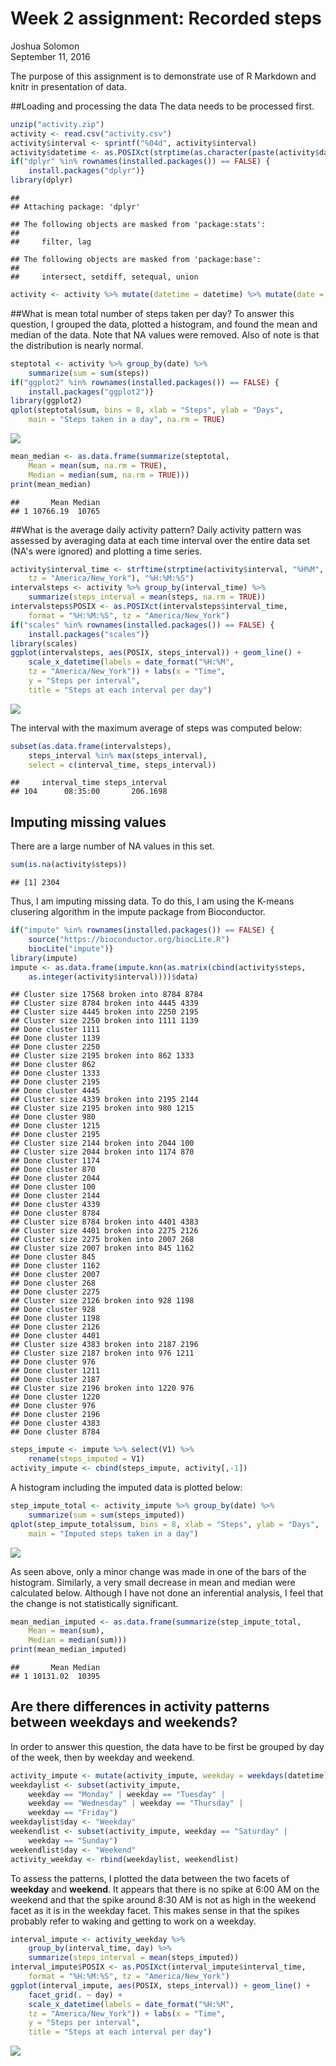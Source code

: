 # Week 2 assignment: Recorded steps
Joshua Solomon  
September 11, 2016  



The purpose of this assignment is to demonstrate use of R Markdown and knitr in presentation of data.

##Loading and processing the data
The data needs to be processed first.

```r
unzip("activity.zip")
activity <- read.csv("activity.csv")
activity$interval <- sprintf("%04d", activity$interval)
activity$datetime <- as.POSIXct(strptime(as.character(paste(activity$date, activity$interval)), "%Y-%m-%d %H%M", tz = "America/New_York"))
if("dplyr" %in% rownames(installed.packages()) == FALSE) {
    install.packages("dplyr")}
library(dplyr)
```

```
## 
## Attaching package: 'dplyr'
```

```
## The following objects are masked from 'package:stats':
## 
##     filter, lag
```

```
## The following objects are masked from 'package:base':
## 
##     intersect, setdiff, setequal, union
```

```r
activity <- activity %>% mutate(datetime = datetime) %>% mutate(date = as.Date(as.character(date), "%Y-%m-%d"))
```

##What is mean total number of steps taken per day?
To answer this question, I grouped the data, plotted a histogram, and found the mean and median of the data.  Note that NA values were removed.  Also of note is that the distribution is nearly normal.

```r
steptotal <- activity %>% group_by(date) %>%
    summarize(sum = sum(steps))
if("ggplot2" %in% rownames(installed.packages()) == FALSE) {
    install.packages("ggplot2")}
library(ggplot2)
qplot(steptotal$sum, bins = 8, xlab = "Steps", ylab = "Days", 
    main = "Steps taken in a day", na.rm = TRUE)
```

![](assignment_files/figure-html/median_mean-1.png)<!-- -->

```r
mean_median <- as.data.frame(summarize(steptotal, 
    Mean = mean(sum, na.rm = TRUE), 
    Median = median(sum, na.rm = TRUE)))
print(mean_median)
```

```
##       Mean Median
## 1 10766.19  10765
```

##What is the average daily activity pattern?
Daily activity pattern was assessed by averaging data at each time interval over the entire data set (NA's were ignored) and plotting a time series.

```r
activity$interval_time <- strftime(strptime(activity$interval, "%H%M",
    tz = "America/New_York"), "%H:%M:%S")
intervalsteps <- activity %>% group_by(interval_time) %>%
    summarize(steps_interval = mean(steps, na.rm = TRUE))
intervalsteps$POSIX <- as.POSIXct(intervalsteps$interval_time, 
    format = "%H:%M:%S", tz = "America/New_York")
if("scales" %in% rownames(installed.packages()) == FALSE) {
    install.packages("scales")}
library(scales)
ggplot(intervalsteps, aes(POSIX, steps_interval)) + geom_line() +
    scale_x_datetime(labels = date_format("%H:%M", 
    tz = "America/New_York")) + labs(x = "Time", 
    y = "Steps per interval", 
    title = "Steps at each interval per day")
```

![](assignment_files/figure-html/daily_pattern-1.png)<!-- -->

The interval with the maximum average of steps was computed below:

```r
subset(as.data.frame(intervalsteps), 
    steps_interval %in% max(steps_interval), 
    select = c(interval_time, steps_interval))
```

```
##     interval_time steps_interval
## 104      08:35:00       206.1698
```

## Imputing missing values
There are a large number of NA values in this set.

```r
sum(is.na(activity$steps))
```

```
## [1] 2304
```

Thus, I am imputing missing data.  To do this, I am using the K-means clusering algorithm in the impute package from Bioconductor.

```r
if("impute" %in% rownames(installed.packages()) == FALSE) {
    source("https://bioconductor.org/biocLite.R")
    biocLite("impute")}
library(impute)
impute <- as.data.frame(impute.knn(as.matrix(cbind(activity$steps,
    as.integer(activity$interval))))$data)
```

```
## Cluster size 17568 broken into 8784 8784 
## Cluster size 8784 broken into 4445 4339 
## Cluster size 4445 broken into 2250 2195 
## Cluster size 2250 broken into 1111 1139 
## Done cluster 1111 
## Done cluster 1139 
## Done cluster 2250 
## Cluster size 2195 broken into 862 1333 
## Done cluster 862 
## Done cluster 1333 
## Done cluster 2195 
## Done cluster 4445 
## Cluster size 4339 broken into 2195 2144 
## Cluster size 2195 broken into 980 1215 
## Done cluster 980 
## Done cluster 1215 
## Done cluster 2195 
## Cluster size 2144 broken into 2044 100 
## Cluster size 2044 broken into 1174 870 
## Done cluster 1174 
## Done cluster 870 
## Done cluster 2044 
## Done cluster 100 
## Done cluster 2144 
## Done cluster 4339 
## Done cluster 8784 
## Cluster size 8784 broken into 4401 4383 
## Cluster size 4401 broken into 2275 2126 
## Cluster size 2275 broken into 2007 268 
## Cluster size 2007 broken into 845 1162 
## Done cluster 845 
## Done cluster 1162 
## Done cluster 2007 
## Done cluster 268 
## Done cluster 2275 
## Cluster size 2126 broken into 928 1198 
## Done cluster 928 
## Done cluster 1198 
## Done cluster 2126 
## Done cluster 4401 
## Cluster size 4383 broken into 2187 2196 
## Cluster size 2187 broken into 976 1211 
## Done cluster 976 
## Done cluster 1211 
## Done cluster 2187 
## Cluster size 2196 broken into 1220 976 
## Done cluster 1220 
## Done cluster 976 
## Done cluster 2196 
## Done cluster 4383 
## Done cluster 8784
```

```r
steps_impute <- impute %>% select(V1) %>% 
    rename(steps_imputed = V1)
activity_impute <- cbind(steps_impute, activity[,-1])
```

A histogram including the imputed data is plotted below:

```r
step_impute_total <- activity_impute %>% group_by(date) %>%
    summarize(sum = sum(steps_imputed))
qplot(step_impute_total$sum, bins = 8, xlab = "Steps", ylab = "Days", 
    main = "Imputed steps taken in a day")
```

![](assignment_files/figure-html/imputed_histogram-1.png)<!-- -->

As seen above, only a minor change was made in one of the bars of the histogram.  Similarly, a very small decrease in mean and median were calculated below.  Although I have not done an inferential analysis, I feel that the change is not statistically significant.

```r
mean_median_imputed <- as.data.frame(summarize(step_impute_total, 
    Mean = mean(sum), 
    Median = median(sum)))
print(mean_median_imputed)
```

```
##       Mean Median
## 1 10131.02  10395
```

## Are there differences in activity patterns between weekdays and weekends?
In order to answer this question, the data have to be first be grouped by day of the week, then by weekday and weekend.

```r
activity_impute <- mutate(activity_impute, weekday = weekdays(datetime))
weekdaylist <- subset(activity_impute, 
    weekday == "Monday" | weekday == "Tuesday" | 
    weekday == "Wednesday" | weekday == "Thursday" | 
    weekday == "Friday")
weekdaylist$day <- "Weekday"
weekendlist <- subset(activity_impute, weekday == "Saturday" |
    weekday == "Sunday")
weekendlist$day <- "Weekend"
activity_weekday <- rbind(weekdaylist, weekendlist)
```

To assess the patterns, I plotted the data between the two facets of **weekday** and **weekend**.  It appears that there is no spike at 6:00 AM on the weekend and that the spike around 8:30 AM is not as high in the weekend facet as it is in the weekday facet.  This makes sense in that the spikes probably refer to waking and getting to work on a weekday.

```r
interval_impute <- activity_weekday %>% 
    group_by(interval_time, day) %>%
    summarize(steps_interval = mean(steps_imputed))
interval_impute$POSIX <- as.POSIXct(interval_impute$interval_time, 
    format = "%H:%M:%S", tz = "America/New_York")
ggplot(interval_impute, aes(POSIX, steps_interval)) + geom_line() + 
    facet_grid(. ~ day) +
    scale_x_datetime(labels = date_format("%H:%M", 
    tz = "America/New_York")) + labs(x = "Time", 
    y = "Steps per interval", 
    title = "Steps at each interval per day")
```

![](assignment_files/figure-html/weekday_weekend-1.png)<!-- -->
